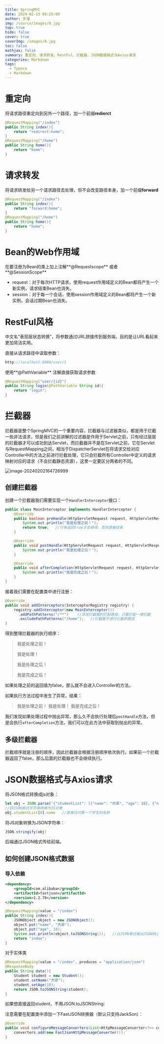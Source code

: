 ```yaml
---
title: SpringMVC
date: 2024-02-15 09:25:00
author: 岁漫
img: /source/images/8.jpg
top: true
hide: false
cover: true
coverImg: /images/8.jpg
toc: false
mathjax: false
summary: 重定向、请求转发、RestFul、拦截器、JSON数据格式与Axios请求
categories: Markdown
tags:
  - Typora
  - Markdown
---
```


# 重定向

将请求路径重定向到另外一个路径，加一个前缀**redierct** 

```java
@RequestMapping("/index")
public String index(){
    return "redirect:home";
}
@RequestMapping("/home")
public String home(){
    return "home";
}
```

# 请求转发

将请求转发给另一个请求路径去处理，但不会改变路径本身，加一个前缀**forward**

```java
@RequestMapping("/index")
public String index(){
    return "forward:home";
}
@RequestMapping("/home")
public String home(){
    return "home";
}
```



# Bean的Web作用域

在要注册为Bean的类上加上注解**@Requestscope** 或者**@SessionScope** 

* request：对于每次HTTP请求，使用request作用域定义的Bean都将产生一个新实例，请求结束Bean也消失。
* session：对于每一个会话，使用session作用域定义的Bean都将产生一个新实例，会话过期Bean也消失。

# RestFul风格

中文名“表现层状态转换”，将参数通过URL拼接传到服务端，目的是让URL看起来更加简洁实用。

直接从请求路径中读取参数：

```java
http://localhost:8080/user/1
```

使用**@PathVariable** 注解直接获取请求参数

```java
@RequestMapping("user/{id}")
public String login(@PathVariable String id){
    return "login";
}
```

# 拦截器

拦截器是整个SpringMVC的一个重要内容，拦截器与过滤器类似，都是用于拦截一些非法请求，但是我们之前讲解的过滤器是作用于Servlet之前，只有经过层层的拦截器才可以成功到达Servlet，而拦截器并不是在Servlet之前，它在Servlet与RequestMapping之间，相当于DispatcherServlet在将请求交给对应Controller中的方法之前进行拦截处理，它只会拦截所有Controller中定义的请求映射对应的请求（不会拦截静态资源），这里一定要区分两者的不同。

![image-20240202164726999](C:\Users\茉莉花茶\AppData\Roaming\Typora\typora-user-images\image-20240202164726999.png)

## 创建拦截器

创建一个拦截器我们需要实现一个`HandlerInterceptor`接口：

```java
public class MainInterceptor implements HandlerInterceptor {
    @Override
    public boolean preHandle(HttpServletRequest request, HttpServletResponse response, Object handler) throws Exception {
        System.out.println("我是处理之前！");
        return true;   //只有返回true才会继续，否则直接结束
    }

    @Override
    public void postHandle(HttpServletRequest request, HttpServletResponse response, Object handler, ModelAndView modelAndView) throws Exception {
        System.out.println("我是处理之后！");
    }

    @Override
    public void afterCompletion(HttpServletRequest request, HttpServletResponse response, Object handler, Exception ex) throws Exception {
        System.out.println("我是完成之后！");
    }
}
```

接着我们需要在配置类中进行注册：

```java
@Override
public void addInterceptors(InterceptorRegistry registry) {
    registry.addInterceptor(new MainInterceptor())
      .addPathPatterns("/**")    //添加拦截器的匹配路径，只要匹配一律拦截
      .excludePathPatterns("/home");   //拦截器不进行拦截的路径
}
```

得到整理拦截器的执行顺序：

>
>
>我是处理之前！
>
>我是处理！
>
>我是处理之后！
>
>我是完成之后！

如果处理之前的返回值为false，那么就不会进入Controller的方法。

如果执行方法过程中发生了异常，结果：

>
>
>我是处理之前！
>我是处理！
>我是完成之后！

我们发现如果处理过程中抛出异常，那么久不会执行处理后`postHandle`方法，但是会执行`afterCompletion`方法，我们可以在此方法中获取到抛出的异常。

## 多级拦截器

拦截顺序就是注册的顺序，因此拦截器会根据注册顺序依次执行。如果前一个拦截器返回了false，那么后面的拦截器也不会继续执行。

# JSON数据格式与Axios请求

将JSON格式转换成js对象：

```javascript
let obj = JSON.parse('{"studentList": [{"name": "杰哥", "age": 18}, {"name": "阿伟", "age": 18}], "count": 2}')
//将JSON格式字符串转换为JS对象
obj.studentList[0].name   //直接访问第一个学生的名称
```

将JS对象转换为JSON字符串：

```java
JSON.stringify(obj)
```

后端通过JSON格式传给前端。

## 如何创建JSON格式数据

### 导入依赖

```xml
<dependency>
    <groupId>com.alibaba</groupId>
    <artifactId>fastjson</artifactId>
    <version>1.2.78</version>
</dependency>
```

```java
@RequestMapping(value = "/index")
public String index(){
    JSONObject object = new JSONObject();
    object.put("name", "杰哥");
    object.put("age", 18);
    System.out.println(object.toJSONString());   //以JSON格式输出JSONObject字符串
    return "index";
}
```

对于实体类

```java
@RequestMapping(value = "/index", produces = "application/json")
@ResponseBody
public String data(){
    Student student = new Student();
    student.setName("杰哥");
    student.setAge(18);
    return JSON.toJSONString(student);
}
```

如果想直接返回student，不用JSON.toJSONString:

 注意需要在配置类中添加一下FastJSON转换器（默认只支持JackSon）：

```java
@Override
public void configureMessageConverters(List<HttpMessageConverter<?>> converters) {
    converters.add(new FastJsonHttpMessageConverter());
}
```

